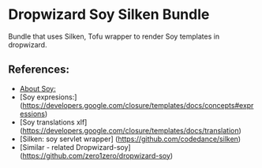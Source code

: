 Dropwizard Soy Silken Bundle
============================
Bundle that uses Silken, Tofu wrapper to render Soy templates in dropwizard.

References:
-----------
* [About Soy:](https://developers.google.com/closure/templates/)
* [Soy expresions:] (https://developers.google.com/closure/templates/docs/concepts#expressions)
* [Soy translations xlf] (https://developers.google.com/closure/templates/docs/translation)
* [Silken: soy servlet wrapper] (https://github.com/codedance/silken)
* [Similar - related Dropwizard-soy] (https://github.com/zero1zero/dropwizard-soy)


